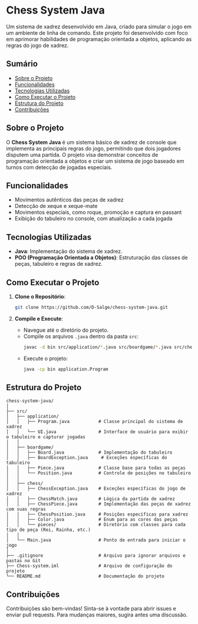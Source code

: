 # Chess System Java

Um sistema de xadrez desenvolvido em Java, criado para simular o jogo em um ambiente de linha de comando. Este projeto foi desenvolvido com foco em aprimorar habilidades de programação orientada a objetos, aplicando as regras do jogo de xadrez.

## Sumário

- [Sobre o Projeto](#sobre-o-projeto)
- [Funcionalidades](#funcionalidades)
- [Tecnologias Utilizadas](#tecnologias-utilizadas)
- [Como Executar o Projeto](#como-executar-o-projeto)
- [Estrutura do Projeto](#estrutura-do-projeto)
- [Contribuições](#contribuições)

## Sobre o Projeto

O **Chess System Java** é um sistema básico de xadrez de console que implementa as principais regras do jogo, permitindo que dois jogadores disputem uma partida. O projeto visa demonstrar conceitos de programação orientada a objetos e criar um sistema de jogo baseado em turnos com detecção de jogadas especiais.

## Funcionalidades

- Movimentos autênticos das peças de xadrez
- Detecção de xeque e xeque-mate
- Movimentos especiais, como roque, promoção e captura en passant
- Exibição do tabuleiro no console, com atualização a cada jogada

## Tecnologias Utilizadas

- **Java**: Implementação do sistema de xadrez.
- **POO (Programação Orientada a Objetos)**: Estruturação das classes de peças, tabuleiro e regras de xadrez.

## Como Executar o Projeto

1. **Clone o Repositório**:
   ```bash
   git clone https://github.com/D-Salge/chess-system-java.git
   ```

2. **Compile e Execute**:
   - Navegue até o diretório do projeto.
   - Compile os arquivos `.java` dentro da pasta `src`:
     ```bash
     javac -d bin src/application/*.java src/boardgame/*.java src/chess/*.java src/chess/pieces/*.java
     ```
   - Execute o projeto:
     ```bash
     java -cp bin application.Program
     ```

## Estrutura do Projeto

```plaintext
chess-system-java/
│
├── src/
│   ├── application/
│   │   ├── Program.java           # Classe principal do sistema de xadrez
│   │   └── UI.java                # Interface de usuário para exibir o tabuleiro e capturar jogadas
│   │
│   ├── boardgame/
│   │   ├── Board.java             # Implementação do tabuleiro
│   │   ├── BoardException.java     # Exceções específicas do tabuleiro
│   │   ├── Piece.java             # Classe base para todas as peças
│   │   └── Position.java          # Controle de posições no tabuleiro
│   │
│   ├── chess/
│   │   ├── ChessException.java    # Exceções específicas do jogo de xadrez
│   │   ├── ChessMatch.java        # Lógica da partida de xadrez
│   │   ├── ChessPiece.java        # Implementação das peças de xadrez com suas regras
│   │   ├── ChessPosition.java     # Posições específicas para xadrez
│   │   ├── Color.java             # Enum para as cores das peças
│   │   └── pieces/                # Diretório com classes para cada tipo de peça (Rei, Rainha, etc.)
│   │
│   └── Main.java                  # Ponto de entrada para iniciar o jogo
│
├── .gitignore                     # Arquivo para ignorar arquivos e pastas no Git
├── Chess-system.iml               # Arquivo de configuração do projeto
└── README.md                      # Documentação do projeto
```

## Contribuições

Contribuições são bem-vindas! Sinta-se à vontade para abrir issues e enviar pull requests. Para mudanças maiores, sugira antes uma discussão.
